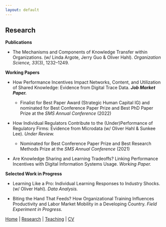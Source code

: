 ```yaml
---
layout: default
---
```


## Research

**Publications**
- The Mechanisms and Components of Knowledge Transfer within Organizations. (w/ Linda Argote, Jerry Guo & Oliver Hahl). _Organization Science, 33_(3), 1232–1249.

**Working Papers**
- How Performance Incentives Impact Networks, Content, and Utilization of Shared Knowledge: Evidence from Digital Trace Data. **_Job Market Paper._**
  - Finalist for Best Paper Award (Strategic Human Capital IG) and nominated for Best Conference Paper Prize and Best PhD Paper Prize at the _SMS Annual Conference_ (2022)

- How Individual Regulators Contribute to the (Under)Performance of Regulatory Firms: Evidence from Microdata
(w/ Oliver Hahl & Sunkee Lee). _Under Review._
  - Nominated for Best Conference Paper Prize and Best Research Methods Prize at the _SMS Annual Conference_ (2021)
  
- Are Knowledge Sharing and Learning Tradeoffs? Linking Performance Incentives with Digital Information Systems Usage. _Working Paper._

**Selected Work in Progress**
- Learning Like a Pro:  Individual Learning Responses to Industry Shocks. (w/ Oliver Hahl). _Data Analysis._
 
- Biting the Hand That Feeds? How Organizational Training Influences Productivity and Labor Market Mobility in a Developing Country. _Field Experiment in Progress._

[Home](./index.html) | [Research](./research.html) | [Teaching](./teaching.html) | [CV](./CV.html)  
